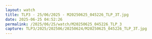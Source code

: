 ```yaml
---
layout: watch
title: TLP3 - 25/06/2025 - M20250625_045226_TLP_3T.jpg
date: 2025-06-25 04:52:26
permalink: /2025/06/25/watch/M20250625_045226_TLP_3
capture: TLP3/2025/202506/20250624/M20250625_045226_TLP_3T.jpg
---
```

